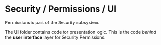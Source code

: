 # Security / Permissions / UI

Permissions is part of the Security subsystem.
  
The **UI** folder contains code for presentation logic. This is the code *behind* the **user interface** layer for Security Permissions.
